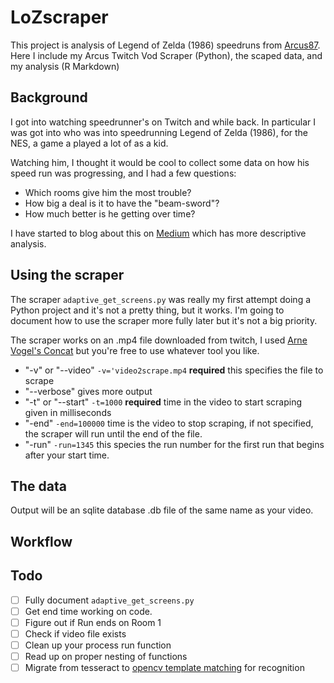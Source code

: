 # LoZscraper

This project is analysis of Legend of Zelda (1986) speedruns from [Arcus87](https://www.twitch.tv/arcus87/).  Here I include my Arcus Twitch Vod Scraper (Python), the scaped data, and my analysis (R Markdown)

## Background

I got into watching speedrunner's on Twitch and while back.  In particular I was got into  who was into speedrunning Legend of Zelda (1986), for the NES, a game a played a lot of as a kid.  

Watching him, I thought it would be cool to collect some data on how his speed run was progressing, and I had a few questions: 
- Which rooms give him the most trouble?
- How big a deal is it to have the "beam-sword"?
- How much better is he getting over time?

I have started to blog about this on [Medium](https://medium.com/@campbead) which has more descriptive analysis.  

## Using the scraper
The scraper `adaptive_get_screens.py` was really my first attempt doing a Python project and it's not a pretty thing, but it works.  I'm going to document how to use the scraper more fully later but it's not a big priority.  

The scraper works on an .mp4 file downloaded from twitch, I used [Arne Vogel's Concat](https://github.com/ArneVogel/concat) but you're free to use whatever tool you like.  

- "-v" or "--video" `-v='video2scrape.mp4` **required** this specifies the file to scrape
- "--verbose" gives more output
- "-t" or "--start" `-t=1000` **required** time in the video to start scraping given in milliseconds
- "-end" `-end=100000` time is the video to stop scraping, if not specified, the scraper will run until the end of the file.  
- "-run" `-run=1345` this species the run number for the first run that begins after your start time.  

## The data
Output will be an sqlite database .db file of the same name as your video.


## Workflow



## Todo

- [ ] Fully document `adaptive_get_screens.py`
- [ ] Get end time working on code.
- [ ] Figure out if Run ends on Room 1
- [ ] Check if video file exists
- [ ] Clean up your process run function
- [ ] Read up on proper nesting of functions
- [ ] Migrate from tesseract to [opencv template matching](https://docs.opencv.org/2.4/doc/tutorials/imgproc/histograms/template_matching/template_matching.html) for recognition 
